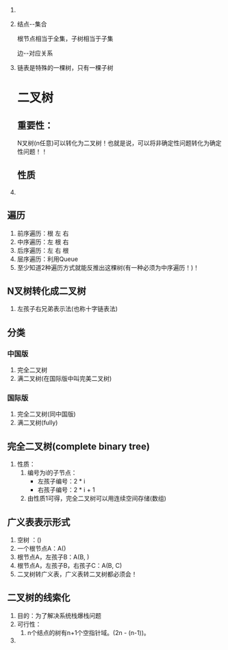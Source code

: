 



1. 

2. 结点--集合

   根节点相当于全集，子树相当于子集

   边--对应关系

3. 链表是特殊的一棵树，只有一棵子树

   # 二叉树

   ## 重要性：

   N叉树(n任意)可以转化为二叉树！也就是说，可以将非确定性问题转化为确定性问题！！

   ## 性质

1. 



## 遍历

1. 前序遍历：根 左 右
2. 中序遍历：左 根 右
3. 后序遍历：左 右 根
4. 层序遍历：利用Queue
5. 至少知道2种遍历方式就能反推出这棵树(有一种必须为中序遍历！)！



## N叉树转化成二叉树

1. 左孩子右兄弟表示法(也称十字链表法)



## 分类

### 中国版

1. 完全二叉树
2. 满二叉树(在国际版中叫完美二叉树)



### 国际版

1. 完全二叉树(同中国版)
2. 满二叉树(fully)



## 完全二叉树(complete binary tree)

1. 性质：
   1. 编号为i的子节点：
      + 左孩子编号：2 * i
      + 右孩子编号：2 * i + 1
   2. 由性质1可得，完全二叉树可以用连续空间存储(数组)





## 广义表表示形式

1. 空树 ：()
2. 一个根节点A：A()
3. 根节点A，左孩子B：A(B, )
4. 根节点A，左孩子B，右孩子C：A(B, C)
5. 二叉树转广义表，广义表转二叉树都必须会！





## 二叉树的线索化

1. 目的：为了解决系统栈爆栈问题
2. 可行性：
   1. n个结点的树有n+1个空指针域。(2n - (n-1))。
3. 